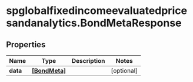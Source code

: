 # spglobalfixedincomeevaluatedpricesandanalytics.BondMetaResponse

## Properties

Name | Type | Description | Notes
------------ | ------------- | ------------- | -------------
**data** | [**[BondMeta]**](BondMeta.md) |  | [optional] 


